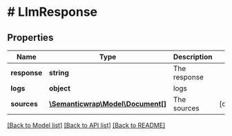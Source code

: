 # # LlmResponse

## Properties

Name | Type | Description | Notes
------------ | ------------- | ------------- | -------------
**response** | **string** | The response |
**logs** | **object** | logs |
**sources** | [**\Semanticwrap\Model\Document[]**](Document.md) | The sources | [optional]

[[Back to Model list]](../../README.md#models) [[Back to API list]](../../README.md#endpoints) [[Back to README]](../../README.md)
